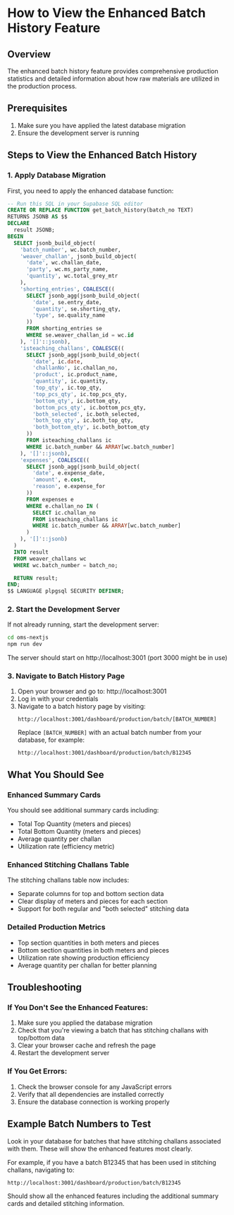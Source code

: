 # How to View the Enhanced Batch History Feature

## Overview
The enhanced batch history feature provides comprehensive production statistics and detailed information about how raw materials are utilized in the production process.

## Prerequisites
1. Make sure you have applied the latest database migration
2. Ensure the development server is running

## Steps to View the Enhanced Batch History

### 1. Apply Database Migration
First, you need to apply the enhanced database function:

```sql
-- Run this SQL in your Supabase SQL editor
CREATE OR REPLACE FUNCTION get_batch_history(batch_no TEXT)
RETURNS JSONB AS $$
DECLARE
  result JSONB;
BEGIN
  SELECT jsonb_build_object(
    'batch_number', wc.batch_number,
    'weaver_challan', jsonb_build_object(
      'date', wc.challan_date,
      'party', wc.ms_party_name,
      'quantity', wc.total_grey_mtr
    ),
    'shorting_entries', COALESCE((
      SELECT jsonb_agg(jsonb_build_object(
        'date', se.entry_date,
        'quantity', se.shorting_qty,
        'type', se.quality_name
      ))
      FROM shorting_entries se
      WHERE se.weaver_challan_id = wc.id
    ), '[]'::jsonb),
    'isteaching_challans', COALESCE((
      SELECT jsonb_agg(jsonb_build_object(
        'date', ic.date,
        'challanNo', ic.challan_no,
        'product', ic.product_name,
        'quantity', ic.quantity,
        'top_qty', ic.top_qty,
        'top_pcs_qty', ic.top_pcs_qty,
        'bottom_qty', ic.bottom_qty,
        'bottom_pcs_qty', ic.bottom_pcs_qty,
        'both_selected', ic.both_selected,
        'both_top_qty', ic.both_top_qty,
        'both_bottom_qty', ic.both_bottom_qty
      ))
      FROM isteaching_challans ic
      WHERE ic.batch_number && ARRAY[wc.batch_number]
    ), '[]'::jsonb),
    'expenses', COALESCE((
      SELECT jsonb_agg(jsonb_build_object(
        'date', e.expense_date,
        'amount', e.cost,
        'reason', e.expense_for
      ))
      FROM expenses e
      WHERE e.challan_no IN (
        SELECT ic.challan_no
        FROM isteaching_challans ic
        WHERE ic.batch_number && ARRAY[wc.batch_number]
      )
    ), '[]'::jsonb)
  )
  INTO result
  FROM weaver_challans wc
  WHERE wc.batch_number = batch_no;

  RETURN result;
END;
$$ LANGUAGE plpgsql SECURITY DEFINER;
```

### 2. Start the Development Server
If not already running, start the development server:

```bash
cd oms-nextjs
npm run dev
```

The server should start on http://localhost:3001 (port 3000 might be in use)

### 3. Navigate to Batch History Page
1. Open your browser and go to: http://localhost:3001
2. Log in with your credentials
3. Navigate to a batch history page by visiting:
   ```
   http://localhost:3001/dashboard/production/batch/[BATCH_NUMBER]
   ```
   Replace `[BATCH_NUMBER]` with an actual batch number from your database, for example:
   ```
   http://localhost:3001/dashboard/production/batch/B12345
   ```

## What You Should See

### Enhanced Summary Cards
You should see additional summary cards including:
- Total Top Quantity (meters and pieces)
- Total Bottom Quantity (meters and pieces)
- Average quantity per challan
- Utilization rate (efficiency metric)

### Enhanced Stitching Challans Table
The stitching challans table now includes:
- Separate columns for top and bottom section data
- Clear display of meters and pieces for each section
- Support for both regular and "both selected" stitching data

### Detailed Production Metrics
- Top section quantities in both meters and pieces
- Bottom section quantities in both meters and pieces
- Utilization rate showing production efficiency
- Average quantity per challan for better planning

## Troubleshooting

### If You Don't See the Enhanced Features:
1. Make sure you applied the database migration
2. Check that you're viewing a batch that has stitching challans with top/bottom data
3. Clear your browser cache and refresh the page
4. Restart the development server

### If You Get Errors:
1. Check the browser console for any JavaScript errors
2. Verify that all dependencies are installed correctly
3. Ensure the database connection is working properly

## Example Batch Numbers to Test
Look in your database for batches that have stitching challans associated with them. These will show the enhanced features most clearly.

For example, if you have a batch B12345 that has been used in stitching challans, navigating to:
```
http://localhost:3001/dashboard/production/batch/B12345
```

Should show all the enhanced features including the additional summary cards and detailed stitching information.